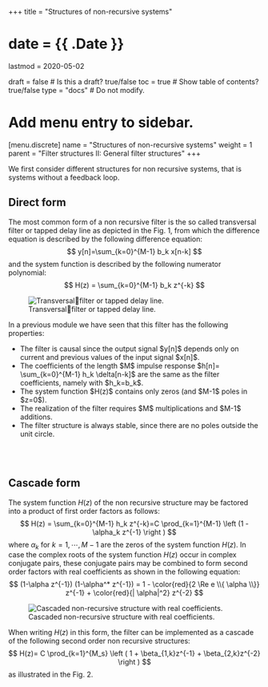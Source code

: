 +++
title = "Structures of non-recursive systems"

# date = {{ .Date }}
lastmod = 2020-05-02

draft = false  # Is this a draft? true/false
toc = true  # Show table of contents? true/false
type = "docs"  # Do not modify.

# Add menu entry to sidebar.
[menu.discrete]
  name = "Structures of non-recursive systems"
  weight = 1
  parent = "Filter structures II: General filter structures"
+++


We first consider different structures for non recursive systems, that is systems without a feedback loop.

## Direct form
The most common form of a non recursive filter is the so called transversal filter or tapped delay line as depicted in the Fig. 1, from which the difference equation is described by the following difference equation:
$$
y[n]=\sum_{k=0}^{M-1} b_k x[n-k]
$$
and the system function is described by the following  numerator polynomial:
$$
H(z) = \sum_{k=0}^{M-1} b_k z^{-k}
$$

<div style="max-width: 800px; margin: auto">
  <figure>
    <img
      src="/../files/7.Images/discrete/filters/general/directform.svg"
      alt="Transversalfilter or tapped delay line."
    />
    <figcaption class="numbered">
      Transversalfilter or tapped delay line.   
    </figcaption>
  </figure>
</div>

In a previous module we have seen that this filter has the following properties:
<ul>
  <li> The filter is causal since  the output signal $y[n]$ depends only on current and previous values of the input signal $x[n]$. </li>
  <li> The coefficients of the length $M$ impulse response $h[n]= \sum_{k=0}^{M-1} h_k \delta[n-k]$ are the same as the filter coefficients, namely with $h_k=b_k$. </li>
  <li> The system function $H(z)$ contains only zeros (and $M-1$ poles in $z=0$). </li>
  <li> The realization of the filter requires $M$ multiplications and $M-1$ additions. </li>
  <li> The filter structure is always stable, since there are no poles outside the unit circle. </li>
</ul>

<br></br>
## Cascade form
The system function $H(z)$ of the non recursive structure may be factored into a product of first order factors as follows:
$$
H(z) = \sum_{k=0}^{M-1} h_k z^{-k}=C \prod_{k=1}^{M-1} \left (1 - \alpha_k z^{-1} \right )
$$
where $\alpha_k$ for $k=1, \cdots , M-1$ are the zeros of the system function $H(z)$.
In case the complex roots of the system function $H(z)$ occur in complex conjugate pairs, these conjugate pairs may be combined to form second order factors with real coefficients as shown in the following equation:
$$
(1-\alpha z^{-1}) (1-\alpha^* z^{-1})
= 1 - \color{red}{2 \Re e \\{ \alpha \\}} z^{-1} + \color{red}{| \alpha|^2} z^{-2}
$$

<div style="max-width: 800px; margin: auto">
  <figure>
    <img
      src="/../files/7.Images/discrete/filters/general/cascade2.svg"
      alt="Cascaded non-recursive structure with real coefficients."
    />
    <figcaption class="numbered">
      Cascaded non-recursive structure with real coefficients.
    </figcaption>
  </figure>
</div>

When writing $H(z)$ in this form, the filter can be implemented as a cascade of the following second order non recursive structures:
$$
H(z)= C \prod_{k=1}^{M_s} \left ( 1 + \beta_{1,k}z^{-1} + \beta_{2,k}z^{-2} \right )
$$
as illustrated in the Fig. 2.
